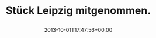 ---
retweeted: false
source: <a href="http://twitter.com/download/android" rel="nofollow">Twitter for Android</a>
entities:
  user_mentions: []
  urls: []
  symbols: []
  media:
  - expanded_url: https://twitter.com/bascht/status/385098773200142336/photo/1
    indices:
    - '27'
    - '49'
    url: http://t.co/VymmD3ukqW
    media_url: http://pbs.twimg.com/media/BVglSzBIYAAeU-q.jpg
    id_str: '385098773003001856'
    id: '385098773003001856'
    media_url_https: https://pbs.twimg.com/media/BVglSzBIYAAeU-q.jpg
    sizes:
      thumb:
        w: '150'
        h: '150'
        resize: crop
      large:
        w: '1032'
        h: '581'
        resize: fit
      medium:
        w: '1032'
        h: '581'
        resize: fit
      small:
        w: '680'
        h: '383'
        resize: fit
    type: photo
    display_url: pic.twitter.com/VymmD3ukqW
  hashtags: []
display_text_range:
- '0'
- '49'
favorite_count: '0'
id_str: '385098773200142336'
truncated: false
retweet_count: '0'
id: '385098773200142336'
possibly_sensitive: false
created_at: Tue Oct 01 17:47:56 +0000 2013
favorited: false
full_text: Stück Leipzig mitgenommen.
lang: de
extended_entities:
  media:
  - expanded_url: https://twitter.com/bascht/status/385098773200142336/photo/1
    indices:
    - '27'
    - '49'
    url: http://t.co/VymmD3ukqW
    media_url: http://pbs.twimg.com/media/BVglSzBIYAAeU-q.jpg
    id_str: '385098773003001856'
    id: '385098773003001856'
    media_url_https: https://pbs.twimg.com/media/BVglSzBIYAAeU-q.jpg
    sizes:
      thumb:
        w: '150'
        h: '150'
        resize: crop
      large:
        w: '1032'
        h: '581'
        resize: fit
      medium:
        w: '1032'
        h: '581'
        resize: fit
      small:
        w: '680'
        h: '383'
        resize: fit
    type: photo
    display_url: pic.twitter.com/VymmD3ukqW
tags:
- pesos/twitter
date: '2013-10-01T17:47:56+00:00'
src: https://twitter.com/bascht/status/385098773200142336
original_url: https://twitter.com/bascht/status/385098773200142336
type: twitter_tweet
media_url: https://img.bascht.com/twitter/pbs.twimg.com/media/BVglSzBIYAAeU-q.jpg
text: Stück Leipzig mitgenommen.
title: 'Stück Leipzig mitgenommen.

  '

---